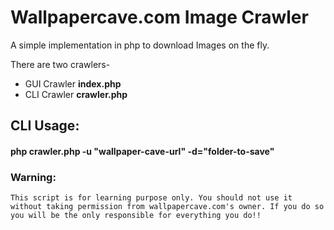 # Wallpapercave.com Image Crawler

A simple implementation in php to download Images on the fly.

There are two crawlers-


- GUI Crawler **index.php**
- CLI Crawler **crawler.php**

## CLI Usage:
#### php crawler.php -u "wallpaper-cave-url" -d="folder-to-save"


### Warning: 
`This script is for learning purpose only. You should not use it without taking permission from wallpapercave.com's owner. If you do so you will be the only responsible for everything you do!!`


